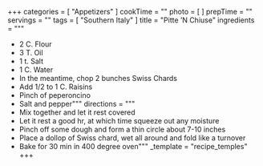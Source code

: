+++
categories = [ "Appetizers" ]
cookTime = ""
photo = [ ]
prepTime = ""
servings = ""
tags = [ "Southern Italy" ]
title = "Pitte ’N Chiuse"
ingredients = """
- 2 C. Flour
- 3 T. Oil
- 1 t. Salt
- 1 C. Water
- In the meantime, chop 2 bunches Swiss Chards
- Add 1/2 to 1 C. Raisins
- Pinch of peperoncino 
- Salt and pepper"""
directions = """
- Mix together and let it rest covered
- Let it rest a good hr, at which time squeeze out any moisture
- Pinch off some dough and form a thin circle about 7-10 inches
- Place a dollop of Swiss chard, wet all around and fold like a turnover 
- Bake for 30 min in 400 degree oven"""
_template = "recipe_temples"
+++

